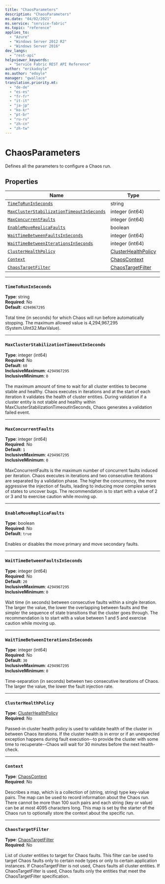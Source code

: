```yaml
---
title: "ChaosParameters"
description: "ChaosParameters"
ms.date: "04/02/2021"
ms.service: "service-fabric"
ms.topic: "reference"
applies_to: 
  - "Azure"
  - "Windows Server 2012 R2"
  - "Windows Server 2016"
dev_langs: 
  - "rest-api"
helpviewer_keywords: 
  - "Service Fabric REST API Reference"
author: "erikadoyle"
ms.author: "edoyle"
manager: "gwallace"
translation.priority.mt: 
  - "de-de"
  - "es-es"
  - "fr-fr"
  - "it-it"
  - "ja-jp"
  - "ko-kr"
  - "pt-br"
  - "ru-ru"
  - "zh-cn"
  - "zh-tw"
---
```

# ChaosParameters

Defines all the parameters to configure a Chaos run.


## Properties
| Name | Type | Required |
| --- | --- | --- |
| [`TimeToRunInSeconds`](#timetoruninseconds) | string | No |
| [`MaxClusterStabilizationTimeoutInSeconds`](#maxclusterstabilizationtimeoutinseconds) | integer (int64) | No |
| [`MaxConcurrentFaults`](#maxconcurrentfaults) | integer (int64) | No |
| [`EnableMoveReplicaFaults`](#enablemovereplicafaults) | boolean | No |
| [`WaitTimeBetweenFaultsInSeconds`](#waittimebetweenfaultsinseconds) | integer (int64) | No |
| [`WaitTimeBetweenIterationsInSeconds`](#waittimebetweeniterationsinseconds) | integer (int64) | No |
| [`ClusterHealthPolicy`](#clusterhealthpolicy) | [ClusterHealthPolicy](sfclient-model-clusterhealthpolicy.md) | No |
| [`Context`](#context) | [ChaosContext](sfclient-model-chaoscontext.md) | No |
| [`ChaosTargetFilter`](#chaostargetfilter) | [ChaosTargetFilter](sfclient-model-chaostargetfilter.md) | No |

____
### `TimeToRunInSeconds`
__Type__: string <br/>
__Required__: No<br/>
__Default__: `4294967295` <br/>
<br/>
Total time (in seconds) for which Chaos will run before automatically stopping. The maximum allowed value is 4,294,967,295 (System.UInt32.MaxValue).


____
### `MaxClusterStabilizationTimeoutInSeconds`
__Type__: integer (int64) <br/>
__Required__: No<br/>
__Default__: `60` <br/>
__InclusiveMaximum__: `4294967295` <br/>
__InclusiveMinimum__: `0` <br/>
<br/>
The maximum amount of time to wait for all cluster entities to become stable and healthy. Chaos executes in iterations and at the start of each iteration it validates the health of cluster entities.
During validation if a cluster entity is not stable and healthy within MaxClusterStabilizationTimeoutInSeconds, Chaos generates a validation failed event.


____
### `MaxConcurrentFaults`
__Type__: integer (int64) <br/>
__Required__: No<br/>
__Default__: `1` <br/>
__InclusiveMaximum__: `4294967295` <br/>
__InclusiveMinimum__: `0` <br/>
<br/>
MaxConcurrentFaults is the maximum number of concurrent faults induced per iteration.
Chaos executes in iterations and two consecutive iterations are separated by a validation phase.
The higher the concurrency, the more aggressive the injection of faults, leading to inducing more complex series of states to uncover bugs.
The recommendation is to start with a value of 2 or 3 and to exercise caution while moving up.


____
### `EnableMoveReplicaFaults`
__Type__: boolean <br/>
__Required__: No<br/>
__Default__: `true` <br/>
<br/>
Enables or disables the move primary and move secondary faults.


____
### `WaitTimeBetweenFaultsInSeconds`
__Type__: integer (int64) <br/>
__Required__: No<br/>
__Default__: `20` <br/>
__InclusiveMaximum__: `4294967295` <br/>
__InclusiveMinimum__: `0` <br/>
<br/>
Wait time (in seconds) between consecutive faults within a single iteration.
The larger the value, the lower the overlapping between faults and the simpler the sequence of state transitions that the cluster goes through.
The recommendation is to start with a value between 1 and 5 and exercise caution while moving up.


____
### `WaitTimeBetweenIterationsInSeconds`
__Type__: integer (int64) <br/>
__Required__: No<br/>
__Default__: `30` <br/>
__InclusiveMaximum__: `4294967295` <br/>
__InclusiveMinimum__: `0` <br/>
<br/>
Time-separation (in seconds) between two consecutive iterations of Chaos.
The larger the value, the lower the fault injection rate.


____
### `ClusterHealthPolicy`
__Type__: [ClusterHealthPolicy](sfclient-model-clusterhealthpolicy.md) <br/>
__Required__: No<br/>
<br/>
Passed-in cluster health policy is used to validate health of the cluster in between Chaos iterations. If the cluster health is in error or if an unexpected exception happens during fault execution--to provide the cluster with some time to recuperate--Chaos will wait for 30 minutes before the next health-check.


____
### `Context`
__Type__: [ChaosContext](sfclient-model-chaoscontext.md) <br/>
__Required__: No<br/>
<br/>
Describes a map, which is a collection of (string, string) type key-value pairs. The map can be used to record information about
the Chaos run. There cannot be more than 100 such pairs and each string (key or value) can be at most 4095 characters long.
This map is set by the starter of the Chaos run to optionally store the context about the specific run.


____
### `ChaosTargetFilter`
__Type__: [ChaosTargetFilter](sfclient-model-chaostargetfilter.md) <br/>
__Required__: No<br/>
<br/>
List of cluster entities to target for Chaos faults.
This filter can be used to target Chaos faults only to certain node types or only to certain application instances. If ChaosTargetFilter is not used, Chaos faults all cluster entities.
If ChaosTargetFilter is used, Chaos faults only the entities that meet the ChaosTargetFilter specification.

